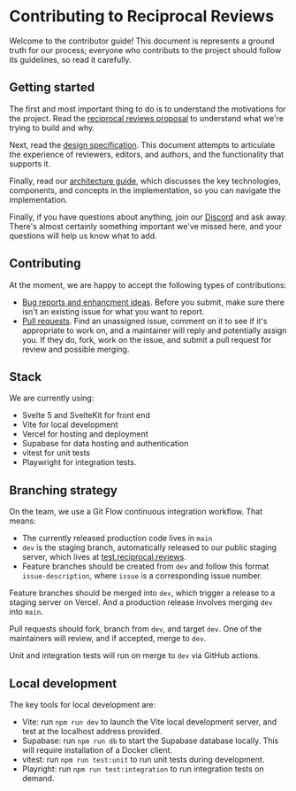 # Contributing to Reciprocal Reviews

Welcome to the contributor guide! This document is represents a ground truth for our process; everyone who contributs to the project should follow its guidelines, so read it carefully.

## Getting started

The first and most important thing to do is to understand the motivations for the project. Read the [reciprocal reviews proposal](https://docs.google.com/document/d/1RHirbCdQFxBeCbjAAbba1MJtxDOG4cuml66_xWGgXAI/edit#heading=h.gtlebyp3cvjf) to understand what we're trying to build and why.

Next, read the [design specification](DESIGN.md). This document attempts to articulate the experience of reviewers, editors, and authors, and the functionality that supports it.

Finally, read our [architecture guide](ARCHITECTURE.md), which discusses the key technologies, components, and concepts in the implementation, so you can navigate the implementation.

Finally, if you have questions about anything, join our [Discord](https://discord.gg/GzdCGzWMrj) and ask away. There's almost certainly something important we've missed here, and your questions will help us know what to add.

## Contributing

At the moment, we are happy to accept the following types of contributions:

- [Bug reports and enhancment ideas](https://github.com/reciprocalreviews/reciprocalapp/issues). Before you submit, make sure there isn't an existing issue for what you want to report.
- [Pull requests](https://github.com/reciprocalreviews/reciprocalapp/pulls). Find an unassigned issue, comment on it to see if it's appropriate to work on, and a maintainer will reply and potentially assign you. If they do, fork, work on the issue, and submit a pull request for review and possible merging.

## Stack

We are currently using:

- Svelte 5 and SvelteKit for front end
- Vite for local development
- Vercel for hosting and deployment
- Supabase for data hosting and authentication
- vitest for unit tests
- Playwright for integration tests.

## Branching strategy

On the team, we use a Git Flow continuous integration workflow. That means:

- The currently released production code lives in `main`
- `dev` is the staging branch, automatically released to our public staging server, which lives at [test.reciprocal.reviews](https://test.reciprocal.reviews).
- Feature branches should be created from `dev` and follow this format `issue-description`, where `issue` is a corresponding issue number.

Feature branches should be merged into `dev`, which trigger a release to a staging server on Vercel. And a production release involves merging `dev` into `main`.

Pull requests should fork, branch from `dev`, and target `dev`. One of the maintainers will review, and if accepted, merge to `dev`.

Unit and integration tests will run on merge to `dev` via GitHub actions.

## Local development

The key tools for local development are:

- Vite: run `npm run dev` to launch the Vite local development server, and test at the localhost address provided.
- Supabase: run `npm run db` to start the Supabase database locally. This will require installation of a Docker client.
- vitest: run `npm run test:unit` to run unit tests during development.
- Playright: run `npm run test:integration` to run integration tests on demand.
